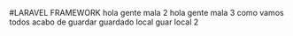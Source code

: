 #LARAVEL FRAMEWORK
hola gente mala 2
hola gente mala 3
como vamos todos
acabo de guardar
guardado local
guar local 2
